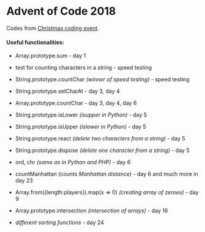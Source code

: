 # Advent of Code 2018

Codes from [Christmas coding event](https://adventofcode.com/2018). 

#### Useful functionalities: 

* Array.prototype.sum - day 1

* test for counting characters in a string - speed testing

* String.prototype.countChar *(winner of speed testing)* - speed testing

* String.prototype.setCharAt - day 3, day 4

* Array.prototype.countChar - day 3, day 4, day 6

* String.prototype.isLower *(isupper in Python)* - day 5

* String.prototype.isUpper *(islower in Python)* - day 5

* String.prototype.react *(delete two characters from a string)* - day 5

* String.prototype.dispose *(delete one character from a string)* - day 5

* ord, chr *(same as in Python and PHP)* - day 6

* countManhattan *(counts Manhattan distance)* - day 6 and much more in day 23

* Array.from({length:players}).map(x => 0) *(creating array of zeroes)* - day 9

* Array.prototype.intersection *(intersection of arrays)* - day 16

* *different sorting functions* - day 24